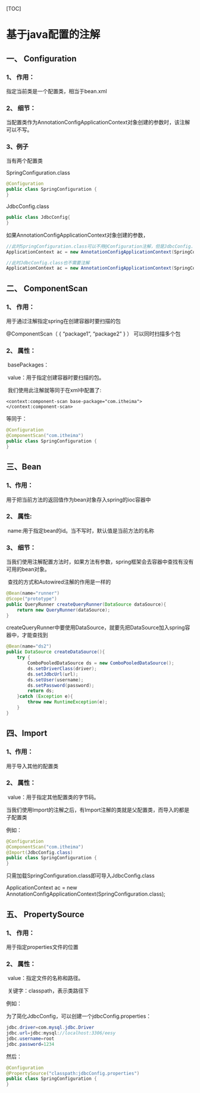 [TOC]



# 基于java配置的注解

## 一、 Configuration

###      1、 作用：

指定当前类是一个配置类，相当于bean.xml

###      2、 细节：

当配置类作为AnnotationConfigApplicationContext对象创建的参数时，该注解可以不写。

### 3、例子

当有两个配置类

SpringConfiguration.class

```java
@Configuration
public class SpringConfiguration {
}
```

JdbcConfig.class

```java
public class JdbcConfig{
}
```

如果AnnotationConfigApplicationContext对象创建的参数，

```java
//此时SpringConfiguration.class可以不用@Configuration注解，但是JdbcConfig.class需要注解
ApplicationContext ac = new AnnotationConfigApplicationContext(SpringConfiguration.class);

//此时JdbcConfig.class也不需要注解
ApplicationContext ac = new AnnotationConfigApplicationContext(SpringConfiguration.class，JdbcConfig.class);
```



## 二、 ComponentScan

###      1、 作用：

用于通过注解指定spring在创建容器时要扫描的包

@ComponentScan（ { “package1”, “package2” } ）   可以同时扫描多个包

###       2、 属性：

​    basePackages：

​           value：用于指定创建容器时要扫描的包。

​                  我们使用此注解就等同于在xml中配置了:                 

```
<context:component-scan base-package="com.itheima"></context:component-scan>
```

等同于：

```java
@Configuration
@ComponentScan("com.itheima")
public class SpringConfiguration { 
}
```

 

## 三、Bean

###      1、作用：

用于把当前方法的返回值作为bean对象存入spring的ioc容器中

###      2、 属性:

​          	 name:用于指定bean的id。当不写时，默认值是当前方法的名称

###       3、 细节：

​          当我们使用注解配置方法时，如果方法有参数，spring框架会去容器中查找有没有可用的bean对象。

​          查找的方式和Autowired注解的作用是一样的

```java
@Bean(name="runner")
@Scope("prototype")
public QueryRunner createQueryRunner(DataSource dataSource){
    return new QueryRunner(dataSource);
}
```

createQueryRunner中要使用DataSource，就要先把DataSource加入spring容器中，才能查找到

```java
@Bean(name="ds2")
public DataSource createDataSource(){
    try {
        ComboPooledDataSource ds = new ComboPooledDataSource();
        ds.setDriverClass(driver);
        ds.setJdbcUrl(url);
        ds.setUser(username);
        ds.setPassword(password);
        return ds;
    }catch (Exception e){
        throw new RuntimeException(e);
    }
}
```



## 四、Import

###       1、作用：

用于导入其他的配置类

###       2、  属性：

​           value：用于指定其他配置类的字节码。

​                   当我们使用Import的注解之后，有Import注解的类就是父配置类，而导入的都是子配置类

例如：

```java
@Configuration
@ComponentScan("com.itheima")
@Import(JdbcConfig.class)
public class SpringConfiguration {
}
```

只需加载SpringConfiguration.class即可导入JdbcConfig.class

ApplicationContext ac = new AnnotationConfigApplicationContext(SpringConfiguration.class);



## 五、  PropertySource

###     1、  作用：

用于指定properties文件的位置

###      2、 属性：

​           value：指定文件的名称和路径。

​           关键字：classpath，表示类路径下

例如：

为了简化JdbcConfig，可以创建一个jdbcConfig.properties：

```java
jdbc.driver=com.mysql.jdbc.Driver
jdbc.url=jdbc:mysql://localhost:3306/eesy
jdbc.username=root
jdbc.password=1234
```

然后：

```java
@Configuration
@PropertySource("classpath:jdbcConfig.properties")
public class SpringConfiguration {
}
```

